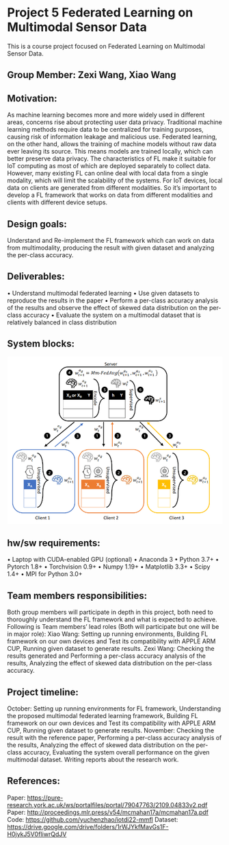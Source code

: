 Project 5 Federated Learning on Multimodal Sensor Data
===
This is a course project focused on Federated Learning on Multimodal Sensor Data.
## Group Member: Zexi Wang, Xiao Wang

## Motivation:
As machine learning becomes more and more widely used in different areas, concerns rise about protecting user data privacy. Traditional machine learning methods require data to be centralized for training purposes, causing risk of information leakage and malicious use. Federated learning, on the other hand, allows the training of machine models without raw data ever leaving its source. This means models are trained locally, which can better preserve data privacy.
The characteristics of FL make it suitable for IoT computing as most of which are deployed separately to collect data. However, many existing FL can online deal with local data from a single modality, which will limit the scalability of the systems. For IoT devices, local data on clients are generated from different modalities. So it’s important to develop a FL framework that works on data from different modalities and clients with different device setups.

## Design goals:
Understand and Re-implement the FL framework which can work on data from multimodality, producing the result with given dataset and analyzing the per-class accuracy. 

## Deliverables:
• Understand multimodal federated learning
• Use given datasets to reproduce the results in the paper
• Perform a per-class accuracy analysis of the results and observe the effect of skewed data distribution on the per-class accuracy
• Evaluate the system on a multimodal dataset that is relatively balanced in class distribution

## System blocks:
![](./Diagram.png)

## hw/sw requirements:
• Laptop with CUDA-enabled GPU (optional)
• Anaconda 3
• Python 3.7+
• Pytorch 1.8+
• Torchvision 0.9+
• Numpy 1.19+
• Matplotlib 3.3+
• Scipy 1.4+
• MPI for Python 3.0+

## Team members responsibilities:
Both group members will participate in depth in this project, both need to thoroughly understand the FL framework and what is expected to achieve.
Following is Team members’ lead roles (Both will participate but one will be in major role):
Xiao Wang: Setting up running environments, Building FL framework on our own devices and Test its compatibility with APPLE ARM CUP, Running given dataset to generate results.
Zexi Wang: Checking the results generated and Performing a per-class accuracy analysis of the results, Analyzing the effect of skewed data distribution on the per-class accuracy.

## Project timeline:
October: 
Setting up running environments for FL framework, Understanding the proposed multimodal federated learning framework, Building FL framework on our own devices and Test its compatibility with APPLE ARM CUP, Running given dataset to generate results.
November: 
Checking the result with the reference paper, Performing a per-class accuracy analysis of the results, Analyzing the effect of skewed data distribution on the per-class accuracy, Evaluating the system overall performance on the given multimodal dataset. Writing reports about the research work.

## References:
Paper: 
https://pure-research.york.ac.uk/ws/portalfiles/portal/79047763/2109.04833v2.pdf
Paper:
http://proceedings.mlr.press/v54/mcmahan17a/mcmahan17a.pdf
Code:
https://github.com/yuchenzhao/iotdi22-mmfl
Dataset:
https://drive.google.com/drive/folders/1rWJYkfMavGs1F-H0jykJ5V0fIiwrQdJV